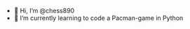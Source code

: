 - 👋 Hi, I’m @chess890
- 🌱 I’m currently learning to code a Pacman-game in Python

<!---
chess890/chess890 is a ✨ special ✨ repository because its `README.md` (this file) appears on your GitHub profile.
You can click the Preview link to take a look at your changes.
--->

